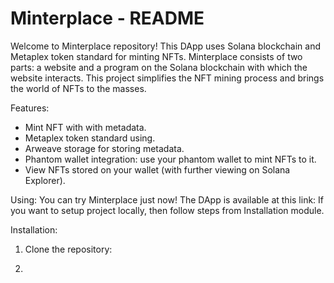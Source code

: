 # Minterplace - README
Welcome to Minterplace repository! This DApp uses Solana blockchain and Metaplex token standard for minting NFTs. 
Minterplace consists of two parts: a website and a program on the Solana blockchain with which the website interacts.
This project simplifies the NFT mining process and brings the world of NFTs to the masses.

Features:
- Mint NFT with with metadata.
- Metaplex token standard using.
- Arweave storage for storing metadata.
- Phantom wallet integration: use your phantom wallet to mint NFTs to it.
- View NFTs stored on your wallet (with further viewing on Solana Explorer).

Using:
You can try Minterplace just now! The DApp is available at this link: 
If you want to setup project locally, then follow steps from Installation module.

Installation:
 1. Clone the repository:
    
 2.
